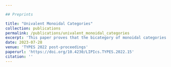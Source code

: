 ```yaml
---

## Preprints

title: "Univalent Monoidal Categories"
collection: publications
permalink: /publications/univalent_monoidal_categories
excerpt: 'This paper proves that the bicategory of monoidal categories is univalent and that monoidal categories admit Rezk completions.'
date: 2023-07-28
venue: 'TYPES 2022 post-proceedings'
paperurl: 'https://doi.org/10.4230/LIPIcs.TYPES.2022.15'
citation: ''
---
```


